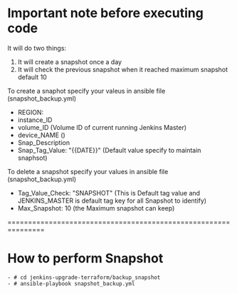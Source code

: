 # Important note before executing code
It will do two things:
1) It will create a snapshot once a day
2) It will check the previous snapshot when it reached maximum snapshot default 10

 To create a snaphot specify your valeus in ansible file (snapshot_backup.yml)
 - REGION: 
 - instance_ID
 - volume_ID	(Volume ID of current running Jenkins Master)
 - device_NAME  ()
 - Snap_Description
 - Snap_Tag_Value: "{{DATE}}" (Default value specify to maintain snaphsot)
 
 To delete a snapshot specify your values in ansible file (snapshot_backup.yml)
 - Tag_Value_Check: "SNAPSHOT"  (This is Default tag value and JENKINS_MASTER is default tag key for all Snapshot to identify)
 - Max_Snapshot: 10 (the Maximum snapshot can keep)

  
===============================================================

# How to perform Snapshot
  	- # cd jenkins-upgrade-terraform/backup_snapshot
  	- # ansible-playbook snapshot_backup.yml
